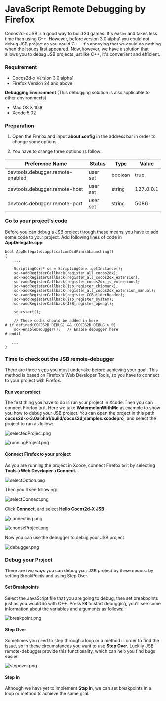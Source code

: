 JavaScript Remote Debugging by Firefox
======================================

Cocos2d-x JSB is a good way to build 2d games. It's easier and takes less time than using C++. However, before version 3.0 alpha1 you could not debug JSB project as you could C++. It's annoying that we could do nothing when the issues first appeared. Now, however, we have a solution that allows you to debug JSB projects just like C++, it's convenient and efficient.

### Requirement

* Cocos2d-x Version 3.0 alpha1
* Firefox   Version 24 and above

**Debugging Environment** (This debugging solution is also applicable to other environments)

* Mac OS X 10.9
* Xcode 5.02

### Preparation

1. Open the Firefox and input **about:config** in the address bar in order to change some options.

2. You have to change three options as follow:

Preference Name                  | Status   | Type    | Value 
---------------------------------|----------|---------|-------
devtools.debugger.remote-enabled | user set | boolean | true
devtools.debugger.remote-host    | user set | string  | 127.0.0.1
devtools.debugger.remote-port    | user set | string  | 5086

### Go to your project's code

Before you can debug a JSB project through these means, you have to add some code to your project. Add following lines of code in **AppDelegate.cpp**:

```
bool AppDelegate::applicationDidFinishLaunching()
{
    ...
    
    ScriptingCore* sc = ScriptingCore::getInstance();
    sc->addRegisterCallback(register_all_cocos2dx);
    sc->addRegisterCallback(register_all_cocos2dx_extension);
    sc->addRegisterCallback(register_cocos2dx_js_extensions);
    sc->addRegisterCallback(jsb_register_chipmunk);
    sc->addRegisterCallback(register_all_cocos2dx_extension_manual);
    sc->addRegisterCallback(register_CCBuilderReader);
    sc->addRegisterCallback(jsb_register_system);
    sc->addRegisterCallback(JSB_register_opengl);
    
    sc->start();
    
    // These codes should be added in here
# if defined(COCOS2D_DEBUG) && (COCOS2D_DEBUG > 0)
    sc->enableDebugger();   // Enable debugger here
# endif

   ...
}
```

### Time to check out the JSB remote-debugger

There are three steps you must undertake before achieving your goal. This method is based on Firefox's Web Developer Tools, so you have to connect to your project with Firefox.

#### Run your project

The first thing you have to do is run your project in Xcode. Then you can connect Firefox to it. Here we take **WatermelonWithMe** as example to show you how to debug your JSB project. You can open the project in this path **cocos2d-x-3.0alpha1/build/cocos2d_samples.xcodeproj**, and select the project to run as follow:

![selectedProject.png](res/selectedProject.png)

![runningProject.png](res/runningProject.png)


#### Connect Firefox to your project

As you are running the project in Xcode, connect Firefox to it by selecting **Tools->Web Developer->Connect...**

![selectOption.png](res/selectOption.png)

Then you'll see following:

![selectConnect.png](res/selectConnect.png)

Click **Connect**, and select **Hello Cocos2d-X JSB**

![connecting.png](res/connecting.png)

![chooseProject.png](res/chooseProject.png)

Now you can use the debugger to debug your JSB project. 

![debugger.png](res/debugger.png)

### Debug your Project

There are two ways you can debug your JSB project by these means: by setting BreakPoints and using Step Over.

#### Set Breakpoints

Select the JavaScript file that you are going to debug, then set breakpoints just as you would do with C++. Press **F8** to start debugging, you'll see some information about the variables and arguments as follows:

![breakpoint.png](res/breakpoint.png)

#### Step Over

Sometimes you need to step through a loop or a method in order to find the issue, so in these circumstances you want to use **Step Over**. Luckily JSB remote-debugger provide this functionality, which can help you find bugs easier.

![stepover.png](res/stepover.png)

#### Step In

Although we have yet to implement **Step In**, we can set breakpoints in a loop or method to achieve the same goal.
